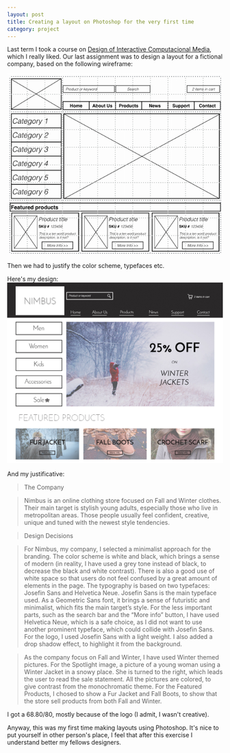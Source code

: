 ```yaml
---
layout: post
title: Creating a layout on Photoshop for the very first time
category: project
---
```


Last term I took a course on [Design of Interactive Computacional Media](http://www.artsandscience.utoronto.ca/ofr/calendar/crs_csc.htm#CSC318H1), which I really liked.
Our last assignment was to design a layout for a fictional company, based on the following wireframe:

![Wireframe](/images/02_2016/wireframe.png)

Then we had to justify the color scheme, typefaces etc.

Here's my design:
![Layout](/images/02_2016/layout.jpg)

And my justificative:


>The Company

>Nimbus is an online clothing store focused on Fall and Winter clothes. Their main target is
stylish young adults, especially those who live in metropolitan areas. Those people usually
feel confident, creative, unique and tuned with the newest style tendencies.


>Design Decisions

>For Nimbus, my company, I selected a minimalist approach for the branding. The color
scheme is white and black, which brings a sense of modern (in reality, I have used a grey
tone instead of black, to decrease the black and white contrast). There is also a good use of
white space so that users do not feel confused by a great amount of elements in the page.
The typography is based on two typefaces: Josefin Sans and Helvetica Neue. Josefin Sans
is the main typeface used. As a Geometric Sans font, it brings a sense of futuristic and
minimalist, which fits the main target’s style. For the less important parts, such as the search
bar and the “More info” button, I have used Helvetica Neue, which is a safe choice, as I did
not want to use another prominent typeface, which could collide with Josefin Sans.
For the logo, I used Josefin Sans with a light weight. I also added a drop shadow effect, to
highlight it from the background.

>As the company focus on Fall and Winter, I have used Winter themed pictures. For the
Spotlight image, a picture of a young woman using a Winter Jacket in a snowy place. She is
turned to the right, which leads the user to read the sale statement. All the pictures are
colored, to give contrast from the monochromatic theme. For the Featured Products, I
chosed to show a Fur Jacket and Fall Boots, to show that the store sell products from both
Fall and Winter.


I got a 68.80/80, mostly because of the logo (I admit, I wasn't creative).

Anyway, this was my first time making layouts using Photoshop. It's nice to put yourself in other person's place, I feel that after this exercise I understand better my fellows designers.
